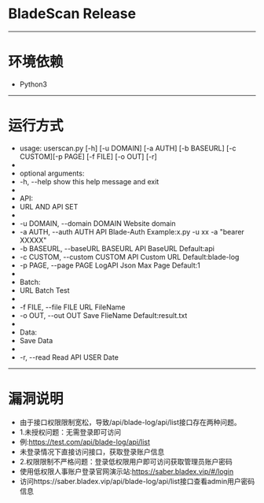 BladeScan Release
===========================
***
# 环境依赖
> 
* Python3
***
# 运行方式
> 
* usage: userscan.py [-h] [-u DOMAIN] [-a AUTH] [-b BASEURL] [-c CUSTOM][-p PAGE] [-f FILE] [-o OUT] [-r]
* 
* optional arguments:
* -h, --help            show this help message and exit
* 
* API:
* URL AND API SET
* 
* -u DOMAIN, --domain DOMAIN Website domain
* -a AUTH, --auth AUTH  API Blade-Auth Example:x.py -u xx -a "bearer XXXXX"
* -b BASEURL, --baseURL BASEURL API BaseURL Default:api
* -c CUSTOM, --custom CUSTOM API Custom URL Default:blade-log
* -p PAGE, --page PAGE  LogAPI Json Max Page Default:1
* 
* Batch:
* URL Batch Test
* 
* -f FILE, --file FILE  URL FileName
* -o OUT, --out OUT     Save FlieName Default:result.txt
* 
* Data:
* Save Data
* 
* -r, --read            Read API USER Date
***
# 漏洞说明
* 由于接口权限限制宽松，导致/api/blade-log/api/list接口存在两种问题。
* 1.未授权问题：无需登录即可访问 
* 例:https://test.com/api/blade-log/api/list
* 未登录情况下直接访问接口，获取登录账户信息
* 2.权限限制不严格问题：登录低权限用户即可访问获取管理员账户密码
* 使用低权限人事账户登录官网演示站:https://saber.bladex.vip/#/login
* 访问https://saber.bladex.vip/api/blade-log/api/list接口查看admin用户密码信息
